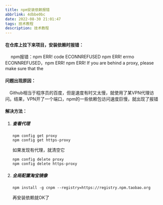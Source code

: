 ```yaml
---
title: npm安装依赖报错
abbrlink: 4dbbe0bc
date: 2022-08-30 21:01:47
tags: 技术教程
description: 技术教程
---
```

#### 在仓库上拉下来项目，安装依赖时报错：

&emsp; npm报错：npm ERR! code ECONNREFUSED npm ERR! errno ECONNREFUSED，npm ERR! npm ERR! If you are behind a proxy, please make sure that the

#### 问题出现原因：

&emsp;Github相当于程序员的百度，但是速度有时又太慢，就使用了某VPN代理访问。结果，VPN开了一个端口，npm的一些依赖包访问速度巨慢，就出现了报错

#### 解决方法：

1. ##### 查看代理

   ```
   npm config get proxy
   npm config get https-proxy
   ```

   如果发现有代理，就清空它

    ```
	npm config delete proxy
	npm config delete https-proxy
    ```



2. ##### 全局配置淘宝镜像

   ```
   npm install -g cnpm --registry=https://registry.npm.taobao.org 
   ```

   再安装依赖就OK了

